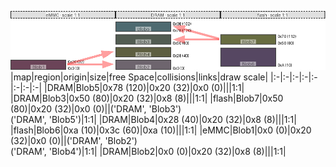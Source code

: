![memory map diagram](test_generate_doc_example_three_maps_redux.png)
|map|region|origin|size|free Space|collisions|links|draw scale|
|:-|:-|:-|:-|:-|:-|:-|:-|
|DRAM|<span style='color:(20, 57, 65)'>Blob5</span>|0x78 (120)|0x20 (32)|0x0 (0)|||1:1|
|DRAM|<span style='color:(25, 38, 25)'>Blob3</span>|0x50 (80)|0x20 (32)|0x8 (8)|||1:1|
|flash|<span style='color:(54, 61, 3)'>Blob7</span>|0x50 (80)|0x20 (32)|0x0 (0)||('DRAM', 'Blob3')<BR>('DRAM', 'Blob5')|1:1|
|DRAM|<span style='color:(41, 43, 1)'>Blob4</span>|0x28 (40)|0x20 (32)|0x8 (8)|||1:1|
|flash|<span style='color:(30, 11, 46)'>Blob6</span>|0xa (10)|0x3c (60)|0xa (10)|||1:1|
|eMMC|<span style='color:(58, 7, 33)'>Blob1</span>|0x0 (0)|0x20 (32)|0x0 (0)||('DRAM', 'Blob2')<BR>('DRAM', 'Blob4')|1:1|
|DRAM|<span style='color:(63, 50, 63)'>Blob2</span>|0x0 (0)|0x20 (32)|0x8 (8)|||1:1|
